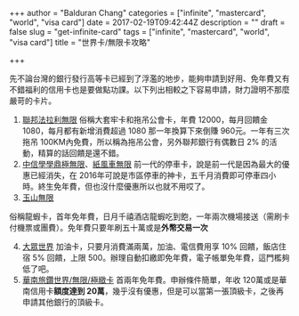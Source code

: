 +++
author = "Balduran Chang"
categories = ["infinite", "mastercard", "world", "visa card"]
date = 2017-02-19T09:42:44Z
description = ""
draft = false
slug = "get-infinite-card"
tags = ["infinite", "mastercard", "world", "visa card"]
title = "世界卡/無限卡攻略"

+++


先不論台灣的銀行發行高等卡已經到了浮濫的地步，能夠申請到好用、免年費又有不錯福利的信用卡也是要做點功課。以下列出相較之下容易申請，財力證明不那麼嚴苛的卡片。

1. [聯邦法拉利無限](https://card.ubot.com.tw/eCard/dspPageContent.aspx?strID=2008060014&wucID=Detail&strGrp=95&strIDE=A)
 俗稱大套牢卡和拖吊公會卡，年費 12000，每月回饋金 1080，每月都有新增消費超過 1080 那一年換算下來倒賺 960元。一年有三次拖吊 100KM內免費，所以稱為拖吊公會，另外聯邦銀行有偶數日 2% 的活動，精算的話回饋是還不錯。 
2. [中信學學鼎極無限](https://www.ctbcbank.com/CTCBPortalWeb/toPage?id=TW_RB_CM_creditcard_000199)、[紙風車無限](https://www.ctbcbank.com/CTCBPortalWeb/toPage?id=TW_RB_CM_creditcard_000203)
 前一代的停車卡，說是前一代是因為最大的優惠已經消失，在 2016年可說是市區停車的神卡，五千月消費即可停車四小時。終生免年費，但也沒什麼優惠所以也就不用哎了。
3. [玉山無限](https://www.esunbank.com.tw/bank/personal/credit-card/intro/world-card/world)

 俗稱龍蝦卡，首年免年費，日月千禧酒店龍蝦吃到飽，一年兩次機場接送（需刷卡付機票或團費）。免年費只要年刷五十萬或是**外幣交易一次**
 
4. [大眾世界](http://www.tcbank.com.tw/tw/CreditCard/Product/0A4996FA-E4CE-475C-A5CA-090D8D822FA3)
 加油卡，只要月消費滿兩萬，加油、電信費用享 10% 回饋，飯店住宿 5% 回饋，上限 500。辦理自動扣繳即免年費，電子帳單免年費，這門檻夠低了吧。
5. [華南旅鑽世界/無限/極緻卡](www.hncb.com.tw/credit/card_diamond.shtml)
 首兩年免年費。申辦條件簡單，年收 120萬或是華南信用卡**額度達到 20萬**，幾乎沒有優惠，但是可以當第一張頂級卡，之後再申請其他銀行的頂級卡。

